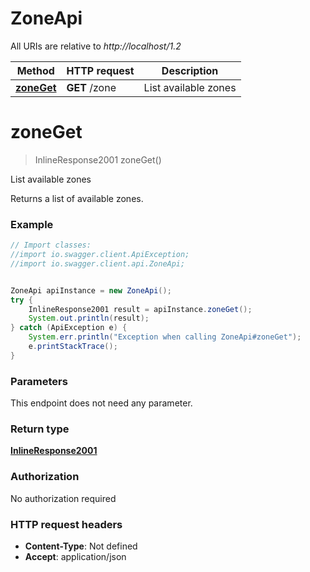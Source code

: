 # ZoneApi

All URIs are relative to *http://localhost/1.2*

Method | HTTP request | Description
------------- | ------------- | -------------
[**zoneGet**](ZoneApi.md#zoneGet) | **GET** /zone | List available zones


<a name="zoneGet"></a>
# **zoneGet**
> InlineResponse2001 zoneGet()

List available zones

Returns a list of available zones.

### Example
```java
// Import classes:
//import io.swagger.client.ApiException;
//import io.swagger.client.api.ZoneApi;


ZoneApi apiInstance = new ZoneApi();
try {
    InlineResponse2001 result = apiInstance.zoneGet();
    System.out.println(result);
} catch (ApiException e) {
    System.err.println("Exception when calling ZoneApi#zoneGet");
    e.printStackTrace();
}
```

### Parameters
This endpoint does not need any parameter.

### Return type

[**InlineResponse2001**](InlineResponse2001.md)

### Authorization

No authorization required

### HTTP request headers

 - **Content-Type**: Not defined
 - **Accept**: application/json

